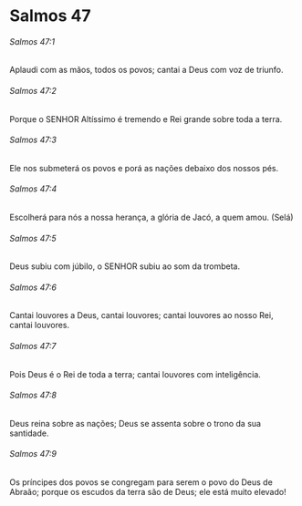 # Salmos 47

###### Salmos 47:1

Aplaudi com as mãos, todos os povos; cantai a Deus com voz de triunfo.

###### Salmos 47:2

Porque o SENHOR Altíssimo é tremendo e Rei grande sobre toda a terra.

###### Salmos 47:3

Ele nos submeterá os povos e porá as nações debaixo dos nossos pés.

###### Salmos 47:4

Escolherá para nós a nossa herança, a glória de Jacó, a quem amou. (Selá)

###### Salmos 47:5

Deus subiu com júbilo, o SENHOR subiu ao som da trombeta.

###### Salmos 47:6

Cantai louvores a Deus, cantai louvores; cantai louvores ao nosso Rei, cantai louvores.

###### Salmos 47:7

Pois Deus é o Rei de toda a terra; cantai louvores com inteligência.

###### Salmos 47:8

Deus reina sobre as nações; Deus se assenta sobre o trono da sua santidade.

###### Salmos 47:9

Os príncipes dos povos se congregam para serem o povo do Deus de Abraão; porque os escudos da terra são de Deus; ele está muito elevado!

